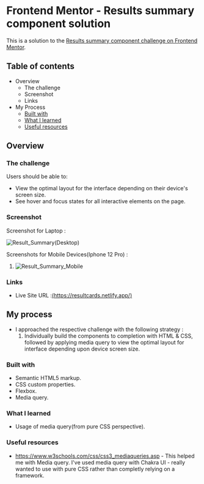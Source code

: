 # Frontend Mentor - Results summary component solution

This is a solution to the [Results summary component challenge on Frontend Mentor](https://www.frontendmentor.io/challenges/results-summary-component-CE_K6s0maV). 

## Table of contents

- Overview
  - The challenge
  - Screenshot
  - Links
- My Process
  - [Built with](#built-with)
  - [What I learned](#what-i-learned)
  - [Useful resources](#useful-resources)

## Overview

### The challenge

Users should be able to:

- View the optimal layout for the interface depending on their device's screen size.
- See hover and focus states for all interactive elements on the page.

### Screenshot

Screenshot for Laptop :

![Result_Summary(Desktop)](https://github.com/Chandramohan97/results-summary-component-main/assets/102906185/9a2df2f5-709f-4a14-9bbd-568fb4e65ab3)

Screenshots for Mobile Devices(Iphone 12 Pro) : 

1. ![Result_Summary_Mobile](https://github.com/Chandramohan97/results-summary-component-main/assets/102906185/b3b9db9f-c495-45de-b2f7-957668413d11)
### Links

- Live Site URL :[(https://resultcards.netlify.app/)](https://resultcards.netlify.app/)

## My process 

- I approached the respective challenge with the following strategy : 
  1. Individually build the components to completion with HTML & CSS, followed by applying media query to view the optimal layout for interface depending upon device screen size.


### Built with

- Semantic HTML5 markup.
- CSS custom properties.
- Flexbox.
- Media query.

### What I learned

- Usage of media query(from pure CSS perspective).


### Useful resources

- https://www.w3schools.com/css/css3_mediaqueries.asp - This helped me with Media query. I've used media query with Chakra UI - really wanted to use with pure CSS rather than completly relying on a framework.
